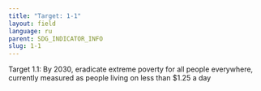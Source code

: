 ```yaml
---
title: "Target: 1-1"
layout: field
language: ru
parent: SDG_INDICATOR_INFO
slug: 1-1
---
```

Target 1.1: By 2030, eradicate extreme poverty for all people everywhere, currently measured as people living on less than $1.25 a day